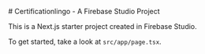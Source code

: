 \# Certificationlingo - A Firebase Studio Project



This is a Next.js starter project created in Firebase Studio.



To get started, take a look at `src/app/page.tsx`.

